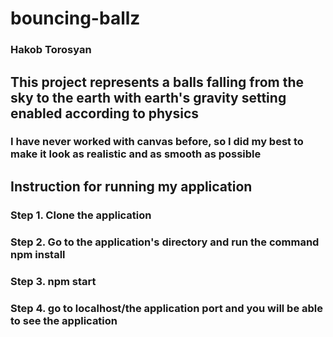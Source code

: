 # bouncing-ballz
### Hakob Torosyan

## This project represents a balls falling from the sky to the earth with earth's gravity setting enabled according to physics
### I have never worked with canvas before, so I did my best to make it look as realistic and as smooth as possible

## Instruction for running my application

### Step 1. Clone the application
### Step 2. Go to the application's directory and run the command npm install
### Step 3. npm start
### Step 4. go to localhost/the application port and you will be able to see the application